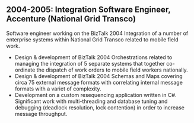 
2004-2005: Integration Software Engineer, Accenture (National Grid Transco)
---------------------------------------------------------------------------
Software engineer working on the BizTalk 2004 Integration of a number of enterprise systems within National Grid 
Transco related to mobile field work.

* Design & development of BizTalk 2004 Orchestrations related to managing the integration of 5 separate systems that 
  together co-ordinate the dispatch of work orders to mobile field workers nationally.
* Design & development of BizTalk 2004 Schemas and Maps covering circa 75 external message formats with correlating 
  internal message formats with a variet of complexity.
* Development on a custom resequencing application written in C#. Significant work with multi-threading and database 
  tuning and debugging (deadlock resolution, lock contention) in order to increase message throughput.
